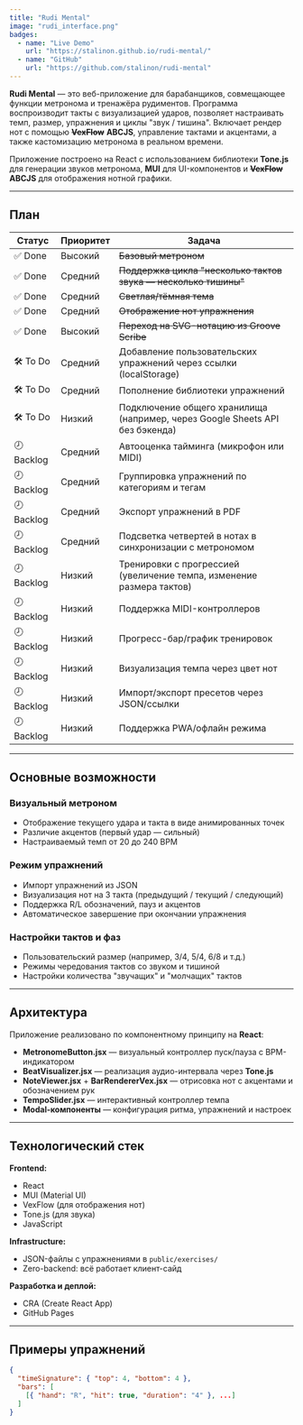 ```yaml
---
title: "Rudi Mental"
image: "rudi_interface.png"
badges:
  - name: "Live Demo"
    url: "https://stalinon.github.io/rudi-mental/"
  - name: "GitHub"
    url: "https://github.com/stalinon/rudi-mental"
---
```


**Rudi Mental** — это веб-приложение для барабанщиков, совмещающее функции метронома и тренажёра рудиментов. Программа воспроизводит такты с визуализацией ударов, позволяет настраивать темп, размер, упражнения и циклы "звук / тишина". Включает рендер нот с помощью ~~**VexFlow**~~ **ABCJS**, управление тактами и акцентами, а также кастомизацию метронома в реальном времени.

Приложение построено на React с использованием библиотеки **Tone.js** для генерации звуков метронома, **MUI** для UI-компонентов и ~~**VexFlow**~~ **ABCJS** для отображения нотной графики.

---

## План

| Статус   | Приоритет | Задача                                                                                 |
|----------|-----------|----------------------------------------------------------------------------------------|
| ✅ Done   | Высокий   | ~~Базовый метроном~~                                                                    |
| ✅ Done   | Средний   | ~~Поддержка цикла "несколько тактов звука — несколько тишины"~~                            |
| ✅ Done   | Средний   | ~~Светлая/тёмная тема~~                                                                    |
| ✅ Done   | Средний   | ~~Отображение нот упражнения~~                                                             |
| ✅ Done | Высокий   | ~~Переход на SVG-нотацию из Groove Scribe~~                                                |
| 🛠️ To Do | Средний   | Добавление пользовательских упражнений через ссылки (localStorage)                     |
| 🛠️ To Do | Средний   | Пополнение библиотеки упражнений                                                       |
| 🛠️ To Do | Низкий    | Подключение общего хранилища (например, через Google Sheets API без бэкенда)          |
| 🕗 Backlog | Средний | Автооценка тайминга (микрофон или MIDI)                                                |
| 🕗 Backlog | Средний | Группировка упражнений по категориям и тегам                                          |
| 🕗 Backlog | Средний | Экспорт упражнений в PDF                                                              |
| 🕗 Backlog | Средний   | Подсветка четвертей в нотах в синхронизации с метрономом                              |
| 🕗 Backlog | Низкий  | Тренировки с прогрессией (увеличение темпа, изменение размера тактов)                 |
| 🕗 Backlog | Низкий  | Поддержка MIDI-контроллеров                                                            |
| 🕗 Backlog | Низкий  | Прогресс-бар/график тренировок                                                         |
| 🕗 Backlog | Низкий  | Визуализация темпа через цвет нот                                                     |
| 🕗 Backlog | Низкий  | Импорт/экспорт пресетов через JSON/ссылки                                             |
| 🕗 Backlog | Низкий  | Поддержка PWA/офлайн режима                                                            |

---

## Основные возможности

### Визуальный метроном
- Отображение текущего удара и такта в виде анимированных точек
- Различие акцентов (первый удар — сильный)
- Настраиваемый темп от 20 до 240 BPM

### Режим упражнений
- Импорт упражнений из JSON
- Визуализация нот на 3 такта (предыдущий / текущий / следующий)
- Поддержка R/L обозначений, пауз и акцентов
- Автоматическое завершение при окончании упражнения

### Настройки тактов и фаз
- Пользовательский размер (например, 3/4, 5/4, 6/8 и т.д.)
- Режимы чередования тактов со звуком и тишиной
- Настройки количества "звучащих" и "молчащих" тактов

---

## Архитектура

Приложение реализовано по компонентному принципу на **React**:

- **MetronomeButton.jsx** — визуальный контроллер пуск/пауза с BPM-индикатором
- **BeatVisualizer.jsx** — реализация аудио-интервала через **Tone.js**
- **NoteViewer.jsx** + **BarRendererVex.jsx** — отрисовка нот с акцентами и обозначением рук
- **TempoSlider.jsx** — интерактивный контроллер темпа
- **Modal-компоненты** — конфигурация ритма, упражнений и настроек

---

## Технологический стек

**Frontend:**
- React
- MUI (Material UI)
- VexFlow (для отображения нот)
- Tone.js (для звука)
- JavaScript

**Infrastructure:**
- JSON-файлы с упражнениями в `public/exercises/`
- Zero-backend: всё работает клиент-сайд

**Разработка и деплой:**
- CRA (Create React App)
- GitHub Pages

---

## Примеры упражнений

```json
{
  "timeSignature": { "top": 4, "bottom": 4 },
  "bars": [
    [{ "hand": "R", "hit": true, "duration": "4" }, ...]
  ]
}

